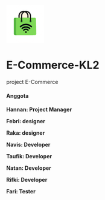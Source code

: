 <img src="https://raw.githubusercontent.com/kakyoindonut321/E-Commerce-KL2/main/design/KLMPK2%20Shop%20logo%20green.png" alt="Girl in a jacket" width="100">
<h1>E-Commerce-KL2</h1>

<p>project E-Commerce</p>
<h4>Anggota<h4>
<p>Hannan: Project Manager</p>
<p>Febri: designer</p>
<p>Raka: designer</p>
<p>Navis: Developer</p>
<p>Taufik: Developer</p>
<p>Natan: Developer</p>
<p>Rifki: Developer</p>
<p>Fari: Tester</p>
